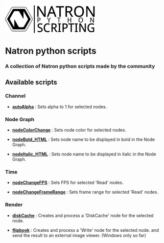 ![Image](Resources/community-scripting-logo.png)
# Natron python scripts
### A collection of Natron python scripts made by the community

## Available scripts

### Channel
- **[autoAlpha](/Python_GUI/autoAlpha/README.md)** : Sets alpha to 1 for selected nodes.

### Node Graph
- **[nodeColorChange](/Python_GUI/nodeColorChange/README.md)** : Sets node color for selected nodes.

- **[nodeBold_HTML](/Python_GUI/nodeBold_HTML/README.md)** : Sets node name to be displayed in bold in the Node Graph.

- **[nodeItalic_HTML](/Python_GUI/nodeItalic_HTML/README.md)** : Sets node name to be displayed in italic in the Node Graph.

### Time
- **[nodeChangeFPS](/Python_GUI/nodeChangeFPS/README.md)** : Sets FPS for selected 'Read' nodes.

- **[nodeChangeFrameRange](/Python_GUI/nodeChangeFrameRange/README.md)** : Sets frame range for selected 'Read' nodes.

### Render
- **[diskCache](/Python_GUI/diskCache/README.md)** : Creates and process a 'DiskCache' node for the selected node.

- **[flipbook](/Python_GUI/flipbook/README.md)** : Creates and process a 'Write' node for the selected node. and send the result to an external image viewer. (Windows only so far)